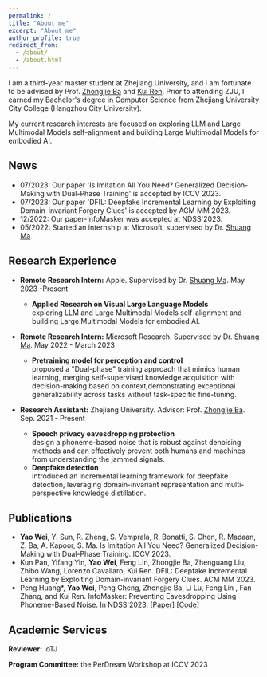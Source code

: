 ```yaml
---
permalink: /
title: "About me"
excerpt: "About me"
author_profile: true
redirect_from: 
  - /about/
  - /about.html
---
```




I am a third-year master student at Zhejiang University, and I am fortunate to be advised by Prof. [Zhongjie Ba](https://scholar.google.com/citations?user=dO2kc6kAAAAJ) and [Kui Ren](https://scholar.google.com/citations?user=uuQA_rcAAAAJ). Prior to attending ZJU, I earned my Bachelor's degree in Computer Science from Zhejiang University City College (Hangzhou City University).

My current research interests are focused on exploring LLM and Large Multimodal Models self-alignment and building Large Multimodal Models for embodied AI.



[//]: # (My particular interest lies in designing for sequential decision-making, utilizing unified approaches to learn from diverse and/or unlabeled sequential data, and boarder logistic and applications with large foundation models.)

News
------
- 07/2023: Our paper 'Is Imitation All You Need? Generalized Decision-Making with Dual-Phase Training' is accepted by ICCV 2023.
- 07/2023: Our paper 'DFIL: Deepfake Incremental Learning by Exploiting Domain-invariant Forgery Clues'  is accepted by ACM MM 2023.
- 12/2022: Our paper-InfoMasker was accepted at NDSS'2023.
- 05/2022: Started an internship at Microsoft, supervised by Dr. [Shuang Ma](https://www.shuangma.me/).

Research Experience
------
- **Remote Research Intern:** Apple. Supervised by Dr. [Shuang Ma](https://www.shuangma.me/). May 2023 -Present <br>
  + **Applied Research on Visual Large Language Models** <br>
        exploring LLM and Large Multimodal Models self-alignment and building Large Multimodal Models for embodied AI.

- **Remote Research Intern:**  Microsoft Research. Supervised by Dr. [Shuang Ma](https://www.shuangma.me/). May 2022 - March 2023 <br>
  + **Pretraining model for perception and control** <br>
    proposed a "Dual-phase" training approach that mimics human learning, merging self-supervised knowledge acquisition with decision-making based on context,demonstrating exceptional generalizability across tasks without task-specific fine-tuning.

- **Research Assistant:** Zhejiang University. Advisor: Prof. [Zhongjie Ba](https://scholar.google.com/citations?user=dO2kc6kAAAAJ). Sep. 2021 - Present   <br>
  + **Speech privacy eavesdropping protection**<br>
    design a phoneme-based noise that is robust against denoising methods and can effectively prevent both humans and machines from understanding the jammed signals.
  + **Deepfake detection**<br>
    introduced an incremental learning framework for deepfake detection, leveraging domain-invariant representation and multi-perspective knowledge distillation.

Publications
------
- **Yao Wei**, Y. Sun, R. Zheng, S. Vemprala, R. Bonatti, S. Chen, R. Madaan, Z. Ba, A. Kapoor, S. Ma. Is Imitation All You Need? Generalized Decision-Making with Dual-Phase Training. ICCV 2023.
- Kun Pan, Yifang Yin, **Yao Wei**, Feng Lin, Zhongjie Ba, Zhenguang Liu, Zhibo Wang, Lorenzo Cavallaro, Kui Ren. DFIL: Deepfake Incremental Learning by Exploiting Domain-invariant Forgery Clues. ACM MM 2023.
- Peng Huang\*, **Yao Wei**, Peng Cheng, Zhongjie Ba, Li Lu, Feng Lin , Fan Zhang, and Kui Ren. InfoMasker: Preventing Eavesdropping Using Phoneme-Based Noise. In NDSS'2023. 
\[[Paper](https://www.ndss-symposium.org/wp-content/uploads/2023/02/ndss2023_f457_paper.pdf)\] \[[Code](https://desperado1999.github.io/projects/)\] 

Academic Services
------
**Reviewer:** IoTJ 

**Program Committee:** the PerDream Workshop at ICCV 2023